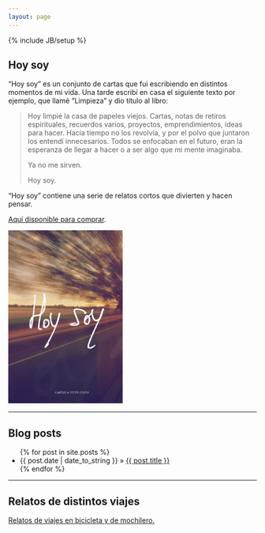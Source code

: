 ```yaml
---
layout: page
---
```


{% include JB/setup %}

## Hoy soy

“Hoy soy” es un conjunto de cartas que fui escribiendo en distintos momentos de
mi vida. Una tarde escribí en casa el siguiente texto por ejemplo, que llamé
“Limpieza” y dio título al libro:

> Hoy limpié la casa de papeles viejos. Cartas, notas de retiros espirituales,
recuerdos varios, proyectos, emprendimientos, ideas para hacer. Hacía tiempo no
los revolvía, y por el polvo que juntaron los entendí innecesarios. Todos se
enfocaban en el futuro, eran la esperanza de llegar a hacer o a ser algo que mi
mente imaginaba.
>
> Ya no me sirven.
>
> Hoy soy.

“Hoy soy” contiene una serie de relatos cortos que divierten y hacen pensar.

[Aquí disponible para comprar](https://gumroad.com/l/hoysoy).

<a href="https://gumroad.com/l/hoysoy">
  <img alt='Fotógrafo: Pablo Carden' src='/assets/focos.jpg' height='350' />
</a>

---

## Blog posts

<ul class="posts">
  {% for post in site.posts %}
    <li><span>{{ post.date | date_to_string }}</span> &raquo; <a href="{{ BASE_PATH }}{{ post.url }}">{{ post.title }}</a></li>
  {% endfor %}
</ul>

---

## Relatos de distintos viajes

[Relatos de viajes en bicicleta y de mochilero.](/assets/Relatos_de_distintos_viajes.pdf)

<br style="clear:both">
